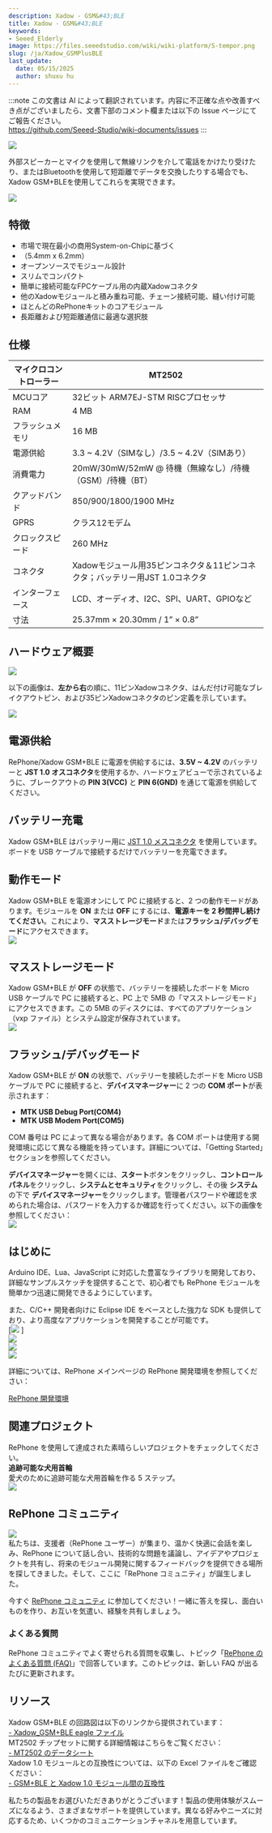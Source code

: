 ```yaml
---
description: Xadow - GSM&#43;BLE
title: Xadow - GSM&#43;BLE
keywords:
- Seeed_Elderly
image: https://files.seeedstudio.com/wiki/wiki-platform/S-tempor.png
slug: /ja/Xadow_GSMPlusBLE
last_update:
  date: 05/15/2025
  author: shuxu hu
---
```

:::note
この文書は AI によって翻訳されています。内容に不正確な点や改善すべき点がございましたら、文書下部のコメント欄または以下の Issue ページにてご報告ください。  
https://github.com/Seeed-Studio/wiki-documents/issues
:::

![](https://files.seeedstudio.com/wiki/Xadow_GSM-BLE/image/Xadow_GSM%2BBLE_shangjiatu.JPG)

外部スピーカーとマイクを使用して無線リンクを介して電話をかけたり受けたり、またはBluetoothを使用して短距離でデータを交換したりする場合でも、Xadow GSM+BLEを使用してこれらを実現できます。

<!-- RePhoneキットCreateの中心として、Xadow GSM+BLEは強力なSystem-On-Chip（SOC）MT2502を基盤としており、GSM、GPRS、Bluetooth（v4.0および2.1デュアルモード）などの豊富な通信プロトコルを提供します。850/900/1800/1900MHzのクアッドバンドをサポートしており、世界中のどのGSMネットワークにも対応しています。2G Nano SIMカードを挿入するだけで、セルラー接続でデバイスを強化できます。 -->

[![](https://files.seeedstudio.com/wiki/Seeed-WiKi/docs/images/get_one_now.png)](https://www.seeedstudio.com/depot/Xadow-GSM-BLE-p-2560.html?cPath=84_120)  


## 特徴  

- 市場で現在最小の商用System-on-Chipに基づく  
- （5.4mm x 6.2mm）  
- オープンソースでモジュール設計  
- スリムでコンパクト  
- 簡単に接続可能なFPCケーブル用の内蔵Xadowコネクタ  
- 他のXadowモジュールと積み重ね可能、チェーン接続可能、縫い付け可能  
- ほとんどのRePhoneキットのコアモジュール  
- 長距離および短距離通信に最適な選択肢  

## 仕様  

| マイクロコントローラー | MT2502                                                                                  |
|-------------------------|----------------------------------------------------------------------------------------|
| MCUコア                | 32ビット ARM7EJ-STM RISCプロセッサ                                                     |
| RAM                    | 4 MB                                                                                    |
| フラッシュメモリ        | 16 MB                                                                                   |
| 電源供給                | 3.3 ~ 4.2V（SIMなし）/3.5 ~ 4.2V（SIMあり）                                              |
| 消費電力                | 20mW/30mW/52mW @ 待機（無線なし）/待機（GSM）/待機（BT）                                |
| クアッドバンド          | 850/900/1800/1900 MHz                                                                   |
| GPRS                   | クラス12モデム                                                                          |
| クロックスピード        | 260 MHz                                                                                 |
| コネクタ                | Xadowモジュール用35ピンコネクタ＆11ピンコネクタ；バッテリー用JST 1.0コネクタ              |
| インターフェース        | LCD、オーディオ、I2C、SPI、UART、GPIOなど                                               |
| 寸法                   | 25.37mm × 20.30mm / 1” × 0.8”                                                           |  

## ハードウェア概要  
![](https://files.seeedstudio.com/wiki/Xadow_GSM-BLE/image/Xadow_GSM%2BBLE_Overview.png) 

 
以下の画像は、**左から右**の順に、11ピンXadowコネクタ、はんだ付け可能なブレイクアウトピン、および35ピンXadowコネクタのピン定義を示しています。  

![](https://files.seeedstudio.com/wiki/Xadow_GSM-BLE/image/Xadow-connector-Pin-definitions-06.jpg)  

## 電源供給  
RePhone/Xadow GSM+BLE に電源を供給するには、**3.5V ~ 4.2V** のバッテリーと **JST 1.0 オスコネクタ**を使用するか、ハードウェアビューで示されているように、ブレークアウトの **PIN 3(VCC)** と **PIN 6(GND)** を通じて電源を供給してください。  

## バッテリー充電  
Xadow GSM+BLE はバッテリー用に [JST 1.0 メスコネクタ](https://www.seeedstudio.com/depot/index.php?main_page=opl_info&opl_id=555) を使用しています。ボードを USB ケーブルで接続するだけでバッテリーを充電できます。  

## 動作モード  
Xadow GSM+BLE を電源オンにして PC に接続すると、2 つの動作モードがあります。モジュールを **ON** または **OFF** にするには、**電源キーを 2 秒間押し続けてください**。これにより、**マスストレージモード**または**フラッシュ/デバッグモード**にアクセスできます。  
![](https://files.seeedstudio.com/wiki/Xadow_GSM-BLE/image/Operating_mode.png)  

## マスストレージモード  
Xadow GSM+BLE が **OFF** の状態で、バッテリーを接続したボードを Micro USB ケーブルで PC に接続すると、PC 上で 5MB の「マスストレージモード」にアクセスできます。この 5MB のディスクには、すべてのアプリケーション（vxp ファイル）とシステム設定が保存されています。  
![](https://files.seeedstudio.com/wiki/Xadow_GSM-BLE/image/Mass_Storage_Mode.png)  

## フラッシュ/デバッグモード  
Xadow GSM+BLE が **ON** の状態で、バッテリーを接続したボードを Micro USB ケーブルで PC に接続すると、**デバイスマネージャー**に 2 つの **COM ポート**が表示されます：  

- **MTK USB Debug Port(COM4)**  
- **MTK USB Modem Port(COM5)**  

COM 番号は PC によって異なる場合があります。各 COM ポートは使用する開発環境に応じて異なる機能を持っています。詳細については、「Getting Started」セクションを参照してください。  

**デバイスマネージャー**を開くには、**スタート**ボタンをクリックし、**コントロールパネル**をクリックし、**システムとセキュリティ**をクリックし、その後 **システム**の下で **デバイスマネージャー**をクリックします。管理者パスワードや確認を求められた場合は、パスワードを入力するか確認を行ってください。以下の画像を参照してください：  
![](https://files.seeedstudio.com/wiki/Xadow_GSM-BLE/image/Check_ports.png)  

## はじめに  
Arduino IDE、Lua、JavaScript に対応した豊富なライブラリを開発しており、詳細なサンプルスケッチを提供することで、初心者でも RePhone モジュールを簡単かつ迅速に開発できるようにしています。  

また、C/C++ 開発者向けに Eclipse IDE をベースとした強力な SDK も提供しており、より高度なアプリケーションを開発することが可能です。  
[![](https://files.seeedstudio.com/wiki/Xadow_GSM-BLE/image/Arduino_IDE-17.png)  ]  
[![](https://files.seeedstudio.com/wiki/Xadow_GSM-BLE/image/Eclipse_IDE-13.png) ](https://www.seeedstudio.com/wiki/Eclipse_IDE_for_RePhone_Kit)   
[![](https://files.seeedstudio.com/wiki/Xadow_GSM-BLE/image/Lua-14.png)](https://www.seeedstudio.com/wiki/Lua_for_RePhone#Use_Lua_Shellt)  
[![](https://files.seeedstudio.com/wiki/Xadow_GSM-BLE/image/JS-15.png) ](https://www.seeedstudio.com/wiki/JavaScript_for_RePhone)  

詳細については、RePhone メインページの RePhone 開発環境を参照してください：  

[
RePhone 開発環境](https://wiki.seeedstudio.com/RePhone/#development-environment)  

## 関連プロジェクト  
RePhone を使用して達成された素晴らしいプロジェクトをチェックしてください。  
**追跡可能な犬用首輪**  
愛犬のために追跡可能な犬用首輪を作る 5 ステップ。  
[![](https://files.seeedstudio.com/wiki/Xadow_GSM-BLE/image/450px-Dog_Collar.png.jpeg)  ](https://www.seeedstudio.com/recipe/424-rephone-traceable-dog-collar.html)  

## RePhone コミュニティ  
[![](https://files.seeedstudio.com/wiki/Xadow_GSM-BLE/image/300px-RePhone_Community-2.png) ](http://forum.seeedstudio.com/viewforum.php?f=71&sid=b70f8138c89becf7701260bb41faf9f4)  
私たちは、支援者（RePhone ユーザー）が集まり、温かく快適に会話を楽しみ、RePhone について話し合い、技術的な問題を議論し、アイデアやプロジェクトを共有し、将来のモジュール開発に関するフィードバックを提供できる場所を探してきました。そして、ここに「RePhone コミュニティ」が誕生しました。

今すぐ [RePhone コミュニティ](https://community.seeedstudio.com/discover.html?t=rephone) に参加してください！一緒に答えを探し、面白いものを作り、お互いを気遣い、経験を共有しましょう。

### よくある質問  
RePhone コミュニティでよく寄せられる質問を収集し、トピック「[RePhone のよくある質問 (FAQ)](https://community.seeedstudio.com/topic_detail.html?id=5170#p23753)」で回答しています。このトピックは、新しい FAQ が出るたびに更新されます。

## リソース  
Xadow GSM+BLE の回路図は以下のリンクから提供されています：  
[- Xadow_GSM+BLE eagle ファイル](https://files.seeedstudio.com/wiki/Xadow_GSM-BLE/resource/Xadow_GSM%2BBLE.rar)  
MT2502 チップセットに関する詳細情報はこちらをご覧ください：  
[- MT2502 のデータシート](https://files.seeedstudio.com/wiki/Xadow_GSM-BLE/resource/Datasheet_for_MT2502.rar)  
Xadow 1.0 モジュールとの互換性については、以下の Excel ファイルをご確認ください：  
[- GSM+BLE と Xadow 1.0 モジュール間の互換性](https://files.seeedstudio.com/wiki/Xadow_GSM-BLE/resource/Compatibility_between_GSM%2BBLE_and_Xadow_1.0_modules.xlsx)

私たちの製品をお選びいただきありがとうございます！製品の使用体験がスムーズになるよう、さまざまなサポートを提供しています。異なる好みやニーズに対応するため、いくつかのコミュニケーションチャネルを用意しています。

<div class="button_tech_support_container">
<a href="https://forum.seeedstudio.com/" class="button_forum"></a> 
<a href="https://www.seeedstudio.com/contacts" class="button_email"></a>
</div>

<div class="button_tech_support_container">
<a href="https://discord.gg/eWkprNDMU7" class="button_discord"></a> 
<a href="https://github.com/Seeed-Studio/wiki-documents/discussions/69" class="button_discussion"></a>
</div>